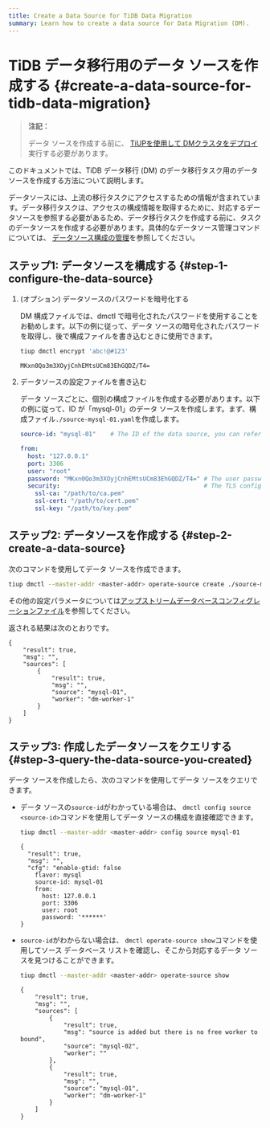 ```yaml
---
title: Create a Data Source for TiDB Data Migration
summary: Learn how to create a data source for Data Migration (DM).
---
```


# TiDB データ移行用のデータ ソースを作成する {#create-a-data-source-for-tidb-data-migration}

> **注記：**
>
> データ ソースを作成する前に、 [TiUPを使用して DMクラスタをデプロイ](/dm/deploy-a-dm-cluster-using-tiup.md)実行する必要があります。

このドキュメントでは、TiDB データ移行 (DM) のデータ移行タスク用のデータ ソースを作成する方法について説明します。

データソースには、上流の移行タスクにアクセスするための情報が含まれています。データ移行タスクは、アクセスの構成情報を取得するために、対応するデータソースを参照する必要があるため、データ移行タスクを作成する前に、タスクのデータソースを作成する必要があります。具体的なデータソース管理コマンドについては、 [データソース構成の管理](/dm/dm-manage-source.md)を参照してください。

## ステップ1: データソースを構成する {#step-1-configure-the-data-source}

1.  (オプション) データソースのパスワードを暗号化する

    DM 構成ファイルでは、dmctl で暗号化されたパスワードを使用することをお勧めします。以下の例に従って、データ ソースの暗号化されたパスワードを取得し、後で構成ファイルを書き込むときに使用できます。

    ```bash
    tiup dmctl encrypt 'abc!@#123'
    ```

        MKxn0Qo3m3XOyjCnhEMtsUCm83EhGQDZ/T4=

2.  データソースの設定ファイルを書き込む

    データ ソースごとに、個別の構成ファイルを作成する必要があります。以下の例に従って、ID が「mysql-01」のデータ ソースを作成します。まず、構成ファイル`./source-mysql-01.yaml`を作成します。

    ```yaml
    source-id: "mysql-01"    # The ID of the data source, you can refer this source-id in the task configuration and dmctl command to associate the corresponding data source.

    from:
      host: "127.0.0.1"
      port: 3306
      user: "root"
      password: "MKxn0Qo3m3XOyjCnhEMtsUCm83EhGQDZ/T4=" # The user password of the upstream data source. It is recommended to use the password encrypted with dmctl.
      security:                                        # The TLS configuration of the upstream data source. If not necessary, it can be deleted.
        ssl-ca: "/path/to/ca.pem"
        ssl-cert: "/path/to/cert.pem"
        ssl-key: "/path/to/key.pem"
    ```

## ステップ2: データソースを作成する {#step-2-create-a-data-source}

次のコマンドを使用してデータ ソースを作成できます。

```bash
tiup dmctl --master-addr <master-addr> operate-source create ./source-mysql-01.yaml
```

その他の設定パラメータについては[アップストリームデータベースコンフィグレーションファイル](/dm/dm-source-configuration-file.md)を参照してください。

返される結果は次のとおりです。

    {
        "result": true,
        "msg": "",
        "sources": [
            {
                "result": true,
                "msg": "",
                "source": "mysql-01",
                "worker": "dm-worker-1"
            }
        ]
    }

## ステップ3: 作成したデータソースをクエリする {#step-3-query-the-data-source-you-created}

データ ソースを作成したら、次のコマンドを使用してデータ ソースをクエリできます。

-   データ ソースの`source-id`がわかっている場合は、 `dmctl config source <source-id>`コマンドを使用してデータ ソースの構成を直接確認できます。

    ```bash
    tiup dmctl --master-addr <master-addr> config source mysql-01
    ```

        {
          "result": true,
          "msg": "",
          "cfg": "enable-gtid: false
            flavor: mysql
            source-id: mysql-01
            from:
              host: 127.0.0.1
              port: 3306
              user: root
              password: '******'
        }

-   `source-id`がわからない場合は、 `dmctl operate-source show`コマンドを使用してソース データベース リストを確認し、そこから対応するデータ ソースを見つけることができます。

    ```bash
    tiup dmctl --master-addr <master-addr> operate-source show
    ```

        {
            "result": true,
            "msg": "",
            "sources": [
                {
                    "result": true,
                    "msg": "source is added but there is no free worker to bound",
                    "source": "mysql-02",
                    "worker": ""
                },
                {
                    "result": true,
                    "msg": "",
                    "source": "mysql-01",
                    "worker": "dm-worker-1"
                }
            ]
        }
